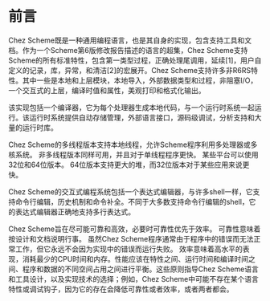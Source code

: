 # 前言

Chez Scheme既是一种通用编程语言，也是其自身的实现，包含支持工具和文档。作为一个Scheme第6版修改报告描述的语言的超集，Chez Scheme支持Scheme的所有标准特性，包含第一类型过程，正确处理尾调用，延续\[1\]，用户自定义的记录，库，异常，和清洁\[2\]的宏展开。Chez Scheme支持许多非R6RS特性。其中一些是本地和上层模块，本地导入，外部数据类型和过程，非阻塞I/O，一个交互式的上层，编译时值和属性，美观打印和格式化输出。

该实现包括一个编译器，它为每个处理器生成本地代码，与一个运行时系统一起运行。该运行时系统提供自动存储管理，外部语言接口，源码级调试，分析支持和大量的运行时库。

Chez Scheme的多线程版本支持本地线程，允许Scheme程序利用多处理器或多核系统。 非多线程版本同样可用，并且对于单线程程序更快。 某些平台可以使用32位和64位版本。 64位版本支持更大的堆，而32位版本对于某些应用来说更快。

Chez Scheme的交互式编程系统包括一个表达式编辑器，与许多shell一样，它支持命令行编辑，历史机制和命令补全。不同于大多数支持命令行编辑的shell，它的表达式编辑器正确地支持多行表达式。

Chez Scheme旨在尽可能可靠和高效，必要时可靠性优先于效率。 可靠性意味着按设计和文档说明行事。 虽然Chez Scheme程序通常由于程序中的错误而无法正常工作，但它永远不会因为实现中的错误而运行失败。 效率意味着高水平的表现，消耗最少的CPU时间和内存。性能应该在特性之间、运行时间和编译时间之间、程序和数据的不同空间占用之间进行平衡。这些原则指导Chez Scheme语言和工具设计，以及实现技术的选择；例如，Chez Scheme中可能不存在某个语言特性或调试钩子，因为它的存在会降低可靠性或者效率，或者两者都会。

